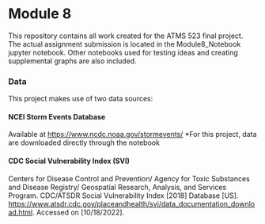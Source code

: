 # Module 8
This repository contains all work created for the ATMS 523 final project. The 
actual assignment submission is located in the Module8_Notebook jupyter 
notebook. Other notebooks used for testing ideas and creating supplemental 
graphs are also included.


### Data
This project makes use of two data sources:

#### NCEI Storm Events Database
Available at https://www.ncdc.noaa.gov/stormevents/ 
*For this project, data are downloaded directly through the notebook

#### CDC Social Vulnerability Index (SVI)
Centers for Disease Control and Prevention/ Agency for Toxic Substances and 
Disease Registry/ Geospatial Research, Analysis, and Services Program. 
CDC/ATSDR Social Vulnerability Index [2018] Database [US]. 
https://www.atsdr.cdc.gov/placeandhealth/svi/data_documentation_download.html. 
Accessed on [10/18/2022].